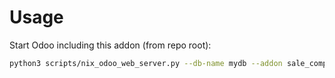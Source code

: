 # Usage

Start Odoo including this addon (from repo root):

```bash
python3 scripts/nix_odoo_web_server.py --db-name mydb --addon sale_company_currency
```
